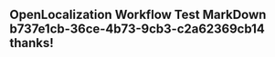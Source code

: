 <properties
ms.topic="hero-topic"
ms.test1="hero-topic"
ms.test2="test"/>


## OpenLocalization Workflow Test MarkDown b737e1cb-36ce-4b73-9cb3-c2a62369cb14 thanks!



<!--HONumber=Jul16_HO3-->


